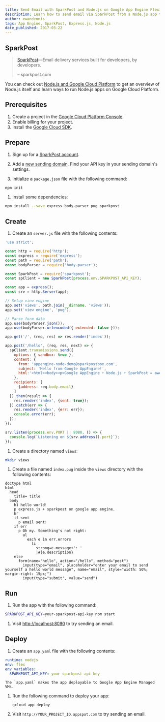 ```yaml
---
title: Send Email with SparkPost and Node.js on Google App Engine Flexible Environment
description: Learn how to send email via SparkPost from a Node.js app to Google App Engine flexible environment.
author: ewandennis
tags: App Engine, SparkPost, Express.js, Node.js
date_published: 2017-03-22
---
```

## SparkPost

> [SparkPost][sparkpost]—Email delivery services built for developers, by developers.
>
> – sparkpost.com

You can check out [Node.js and Google Cloud Platform][nodejs-gcp] to get an
overview of Node.js itself and learn ways to run Node.js apps on Google Cloud
Platform.

## Prerequisites

1. Create a project in the [Google Cloud Platform Console](https://console.cloud.google.com/).
1. Enable billing for your project.
1. Install the [Google Cloud SDK](https://cloud.google.com/sdk/).

## Prepare

1. Sign up for a [SparkPost account](https://app.sparkpost.com/sign-up).

1. Add a [new sending domain](https://app.sparkpost.com/account/sending-domains). Find your API key in
your sending domain's settings.

1. Initialize a `package.json` file with the following command:

```sh
npm init
```

1. Install some dependencies:

```sh
npm install --save express body-parser pug sparkpost
```

## Create

1. Create an `server.js` file with the following contents:

```js
'use strict';

const http = require('http');
const express = require('express');
const path = require('path');
const bodyParser = require('body-parser');

const SparkPost = require('sparkpost');
const spClient = new SparkPost(process.env.SPARKPOST_API_KEY);

const app = express();
const srv = http.Server(app);

// Setup view engine
app.set('views', path.join(__dirname, 'views'));
app.set('view engine', 'pug');

// Parse form data
app.use(bodyParser.json());
app.use(bodyParser.urlencoded({ extended: false }));

app.get('/', (req, res) => res.render('index'));

app.post('/hello', (req, res, next) => {
  spClient.transmissions.send({
    options: { sandbox: true },
    content: {
      from: 'appengine-node-demo@sparkpostbox.com',
      subject: 'Hello from Google AppEngine!',
      html:'<html><body><p>Google AppEngine + Node.js + SparkPost = awesome!</p></body></html>'
    },
    recipients: [
      {address: req.body.email} 
    ]
  }).then(result => {
    res.render('index', {sent: true});
  }).catch(err => {
    res.render('index', {err: err});
    console.error(err);
  });
});

srv.listen(process.env.PORT || 8080, () => {
  console.log(`Listening on ${srv.address().port}`);
});

```

1. Create a directory named `views`:

```sh
mkdir views
```

1. Create a file named `index.pug` inside the `views` directory with the
following contents:

```
doctype html
html
  head
    title= title
  body
    h1 hello world!
    p express.js + sparkpost on google app engine.
    hr
    if sent
      p email sent!
    if err
      p Oh my. Something's not right:
        ul
          each e in err.errors
            li
              strong=e.message+': '
              |#{e.description}
    else
      form(name="hello", action="/hello", method="post")
        input(type="email", placeholder="enter your email to send yourself a hello world message", name="email", style="width: 50%; margin-right: 15px;")
        input(type="submit", value="send")
```

## Run

1. Run the app with the following command:

```sh
SPARKPOST_API_KEY=your-sparkpost-api-key npm start
```

1. Visit [http://localhost:8080](http://localhost:8080) to try sending an email.

## Deploy

1. Create an `app.yaml` file with the following contents:

```yaml
runtime: nodejs
env: flex
env_variables:
  SPARKPOST_API_KEY: your-sparkpost-api-key
```

    The `app.yaml` makes the app deployable to Google App Engine Managed VMs.

1. Run the following command to deploy your app:

       gcloud app deploy

1. Visit `http://YOUR_PROJECT_ID.appspot.com` to try sending an email.

[sparkpost]: https://www.sparkpost.com/
[nodejs-gcp]: running-nodejs-on-google-cloud
